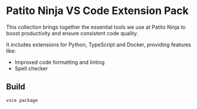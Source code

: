 # Patito Ninja VS Code Extension Pack

This collection brings together the essential tools we use at Patito
Ninja to boost productivity and ensure consistent code quality.

It includes extensions for Python, TypeScript and Docker,
providing features like:

- Improved code formatting and linting
- Spell checker


## Build

```
vsce package
```
